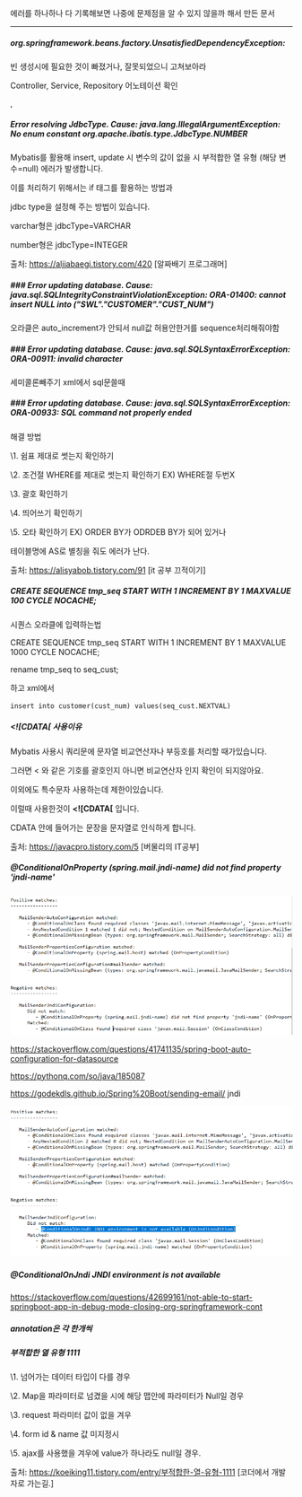 에러를 하나하나 다 기록해보면 나중에 문제점을 알 수 있지 않을까 해서 만든 문서

<hr>



##### org.springframework.beans.factory.UnsatisfiedDependencyException:

빈 생성시에 필요한 것이 빠졌거나, 잘못되었으니 고쳐보아라

Controller, Service, Repository 어노테이션 확인

,







##### Error resolving JdbcType. Cause: java.lang.IllegalArgumentException: No enum constant org.apache.ibatis.type.JdbcType.NUMBER

Mybatis를 활용해 insert, update 시 변수의 값이 없을 시 부적합한 열 유형 (해당 변수=null) 에러가 발생합니다.

이를 처리하기 위해서는 if 태그를 활용하는 방법과

jdbc type을 설정해 주는 방법이 있습니다.

varchar형은 jdbcType=VARCHAR

number형은 jdbcType=INTEGER

출처: https://aljjabaegi.tistory.com/420 [알짜배기 프로그래머]



##### ### Error updating database.  Cause: java.sql.SQLIntegrityConstraintViolationException: ORA-01400: cannot insert NULL into ("SWL"."CUSTOMER"."CUST_NUM")

오라클은 auto_increment가 안되서 null값 허용안한거를 sequence처리해줘야함





##### ### Error updating database.  Cause: java.sql.SQLSyntaxErrorException: ORA-00911: invalid character

세미콜론빼주기 xml에서 sql문쓸때



##### ### Error updating database.  Cause: java.sql.SQLSyntaxErrorException: ORA-00933: SQL command not properly ended

해결 방법

\1. 쉼표 제대로 썻는지 확인하기

\2. 조건절 WHERE를 제대로 썻는지 확인하기 EX) WHERE절 두번X

\3. 괄호 확인하기

\4. 띄어쓰기 확인하기

\5. 오타 확인하기 EX) ORDER BY가 ODRDEB BY가 되어 있거나

테이블명에 AS로 별칭을 줘도 에러가 난다.

출처: https://alisyabob.tistory.com/91 [it 공부 끄적이기]

##### **CREATE SEQUENCE tmp_seq START WITH 1 INCREMENT BY 1 MAXVALUE 100 CYCLE NOCACHE;**

시퀀스 오라클에 입력하는법

CREATE SEQUENCE tmp_seq START WITH 1 INCREMENT BY 1 MAXVALUE 1000 CYCLE NOCACHE;

rename tmp_seq to seq_cust;

하고 xml에서

  	insert into customer(cust_num) values(seq_cust.NEXTVAL)





##### <![CDATA[ 사용이유

Mybatis 사용시 쿼리문에 문자열 비교연산자나 부등호를 처리할 때가있습니다.

그러면 < 와 같은 기호를 괄호인지 아니면 비교연산자 인지 확인이 되지않아요.

이외에도 특수문자 사용하는데 제한이있습니다.

이럴때 사용한것이 **<![CDATA[**  입니다.

CDATA 안에 들어가는 문장을 문자열로 인식하게 합니다.

출처: https://javacpro.tistory.com/5 [버물리의 IT공부]





##### @ConditionalOnProperty (spring.mail.jndi-name) did not find property 'jndi-name'

![image-20210804220330201](ERRORZIP.assets/image-20210804220330201.png)

https://stackoverflow.com/questions/41741135/spring-boot-auto-configuration-for-datasource

https://pythonq.com/so/java/185087

https://godekdls.github.io/Spring%20Boot/sending-email/ jndi

![image-20210804225557766](ERRORZIP.assets/image-20210804225557766.png)



#####  @ConditionalOnJndi JNDI environment is not available 

https://stackoverflow.com/questions/42699161/not-able-to-start-springboot-app-in-debug-mode-closing-org-springframework-cont



##### annotation은 각 한개씩



##### 부적합한 열 유형 1111

\1. 넘어가는 데이터 타입이 다를 경우

\2. Map을 파라미터로 넘겼을 시에 해당 맵안에 파라미터가 Null일 경우

\3. request 파라미터 값이 없을 겨우

\4. form id & name 값 미지정시

\5. ajax를 사용했을 겨우에 value가 하나라도 null일 경우.

출처: https://koeiking11.tistory.com/entry/부적합한-열-유형-1111 [코더에서 개발자로 가는길.]